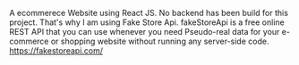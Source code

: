 A ecommerece Website using React JS.
No backend has been build for this project. That's why I am using Fake Store Api.
fakeStoreApi is a free online REST API that you can use whenever you need Pseudo-real data for your e-commerce or shopping website without running any server-side code. https://fakestoreapi.com/


